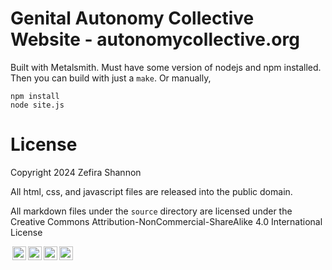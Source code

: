 # Genital Autonomy Collective Website - autonomycollective.org

Built with Metalsmith. Must have some version of nodejs and npm
installed. Then you can build with just a `make`. Or manually,

```shell
npm install
node site.js
```

# License

Copyright 2024 Zefira Shannon

All html, css, and javascript files are released into the public
domain.

All markdown files under the `source` directory are licensed under the
Creative Commons Attribution-NonCommercial-ShareAlike 4.0
International License

<img style="height:22px!important;margin-left:3px;vertical-align:text-bottom;" src="https://mirrors.creativecommons.org/presskit/icons/cc.svg?ref=chooser-v1" alt=""><img style="height:22px!important;margin-left:3px;vertical-align:text-bottom;" src="https://mirrors.creativecommons.org/presskit/icons/by.svg?ref=chooser-v1" alt=""><img style="height:22px!important;margin-left:3px;vertical-align:text-bottom;" src="https://mirrors.creativecommons.org/presskit/icons/nc.svg?ref=chooser-v1" alt=""><img style="height:22px!important;margin-left:3px;vertical-align:text-bottom;" src="https://mirrors.creativecommons.org/presskit/icons/sa.svg?ref=chooser-v1" alt="">
